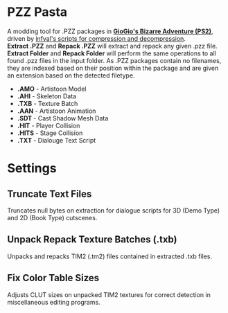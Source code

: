 # PZZ Pasta
A modding tool for .PZZ packages in [**GioGio's Bizarre Adventure (PS2)**](https://jojowiki.com/GioGio%27s_Bizarre_Adventure), driven by [infval's scripts for compression and decompression](https://github.com/infval/pzzcompressor_jojo). <br>
**Extract .PZZ** and **Repack .PZZ** will extract and repack any given .pzz file. **Extract Folder** and **Repack Folder** will perform the same operations to all found .pzz files in the input folder. As .PZZ packages contain no filenames, they are indexed based on their position within the package and are given an extension based on the detected filetype.<br>
* **.AMO** - Artistoon Model
* **.AHI** - Skeleton Data
* **.TXB** - Texture Batch
* **.AAN** - Artistoon Animation
* **.SDT** - Cast Shadow Mesh Data
* **.HIT** - Player Collision
* **.HITS** - Stage Collision
* **.TXT** - Dialouge Text Script
# Settings
## **Truncate Text Files**
Truncates null bytes on extraction for dialogue scripts for 3D (Demo Type) and 2D (Book Type) cutscenes.
## **Unpack Repack Texture Batches (.txb)**
Unpacks and repacks TIM2 (.tm2) files contained in extracted .txb files.
## **Fix Color Table Sizes**
Adjusts CLUT sizes on unpacked TIM2 textures for correct detection in miscellaneous editing programs.
